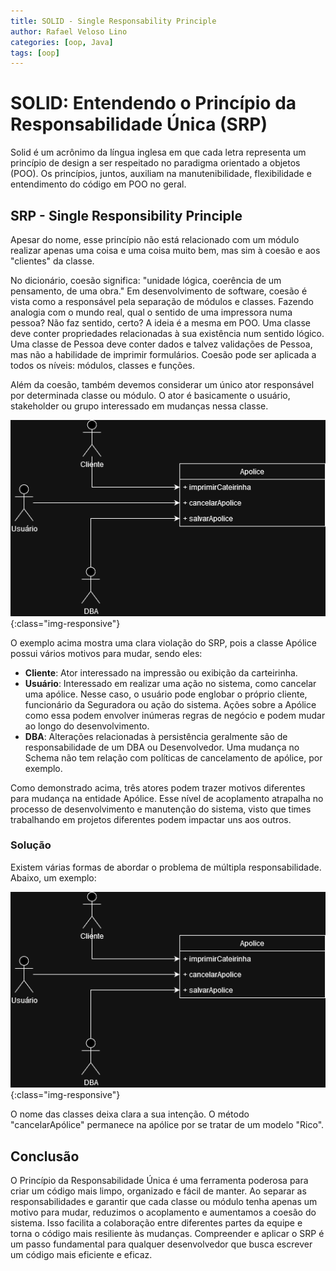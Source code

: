 ```yaml
---
title: SOLID - Single Responsability Principle
author: Rafael Veloso Lino
categories: [oop, Java]
tags: [oop]
---
```


# SOLID: Entendendo o Princípio da Responsabilidade Única (SRP)

Solid é um acrônimo da língua inglesa em que cada letra representa um princípio de design a ser respeitado no paradigma orientado a objetos (POO). Os princípios, juntos, auxiliam na manutenibilidade, flexibilidade e entendimento do código em POO no geral.

## SRP - Single Responsibility Principle

Apesar do nome, esse princípio não está relacionado com um módulo realizar apenas uma coisa e uma coisa muito bem, mas sim à coesão e aos "clientes" da classe.

No dicionário, coesão significa: "unidade lógica, coerência de um pensamento, de uma obra." Em desenvolvimento de software, coesão é vista como a responsável pela separação de módulos e classes. Fazendo analogia com o mundo real, qual o sentido de uma impressora numa pessoa? Não faz sentido, certo? A ideia é a mesma em POO. Uma classe deve conter propriedades relacionadas à sua existência num sentido lógico. Uma classe de Pessoa deve conter dados e talvez validações de Pessoa, mas não a habilidade de imprimir formulários. Coesão pode ser aplicada a todos os níveis: módulos, classes e funções.

Além da coesão, também devemos considerar um único ator responsável por determinada classe ou módulo. O ator é basicamente o usuário, stakeholder ou grupo interessado em mudanças nessa classe.

![SRP_example_violation](/assets/img/SRP_violation.png){:class="img-responsive"}

O exemplo acima mostra uma clara violação do SRP, pois a classe Apólice possui vários motivos para mudar, sendo eles:

- **Cliente**: Ator interessado na impressão ou exibição da carteirinha.
- **Usuário**: Interessado em realizar uma ação no sistema, como cancelar uma apólice. Nesse caso, o usuário pode englobar o próprio cliente, funcionário da Seguradora ou ação do sistema. Ações sobre a Apólice como essa podem envolver inúmeras regras de negócio e podem mudar ao longo do desenvolvimento.
- **DBA**: Alterações relacionadas à persistência geralmente são de responsabilidade de um DBA ou Desenvolvedor. Uma mudança no Schema não tem relação com políticas de cancelamento de apólice, por exemplo.

Como demonstrado acima, três atores podem trazer motivos diferentes para mudança na entidade Apólice. Esse nível de acoplamento atrapalha no processo de desenvolvimento e manutenção do sistema, visto que times trabalhando em projetos diferentes podem impactar uns aos outros.

### Solução

Existem várias formas de abordar o problema de múltipla responsabilidade. Abaixo, um exemplo:

![SRP_example_fix](/assets/img/SRP_violation.png){:class="img-responsive"}

O nome das classes deixa clara a sua intenção. O método "cancelarApólice" permanece na apólice por se tratar de um modelo "Rico".

## Conclusão

O Princípio da Responsabilidade Única é uma ferramenta poderosa para criar um código mais limpo, organizado e fácil de manter. Ao separar as responsabilidades e garantir que cada classe ou módulo tenha apenas um motivo para mudar, reduzimos o acoplamento e aumentamos a coesão do sistema. Isso facilita a colaboração entre diferentes partes da equipe e torna o código mais resiliente às mudanças. Compreender e aplicar o SRP é um passo fundamental para qualquer desenvolvedor que busca escrever um código mais eficiente e eficaz.
